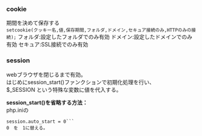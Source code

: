 ### cookie
期間を決めて保存する  
```setcookie(クッキー名,値,保存期間,フォルダ,ドメイン,セキュア接続のみ,HTTPのみの接続);```
フォルダ:設定したフォルダでのみ有効
ドメイン:設定したドメインでのみ有効
セキュア:SSL接続でのみ有効

### session
webブラウザを閉じるまで有効。  
はじめにsession_start()ファンクションで初期化処理を行い、  
$_SESSION  という特殊な変数に値を代入する。  

**session_start()を省略する方法：**  
php.iniの
```Initialize session on request startup.  
session.auto_start = 0```
0　を　1に替える。
